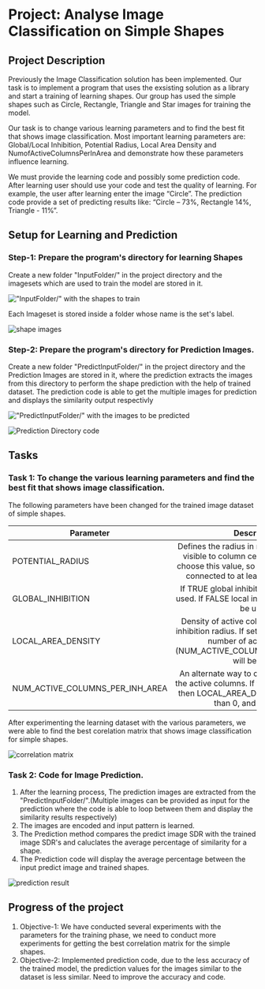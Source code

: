 # Project:	Analyse Image Classification on Simple Shapes

## Project Description
Previously the Image Classification solution has been implemented. Our task is to implement a program that uses the exsisting solution as a library and start a training of learning shapes. Our group has used the simple shapes such as Circle, Rectangle, Triangle and Star images for training the model.

Our task is to change various learning parameters and to find the best fit that shows image classification. Most important learning parameters are: Global/Local Inhibition, Potential Radius, Local Area Density and NumofActiveColumnsPerInArea and demonstrate how these parameters influence learning. 

We must provide the learning code and possibly some prediction code. After learning user should use your code and test the quality of learning. For example, the user after learning enter the image “Circle”. The prediction code provide a set of predicting results like: “Circle – 73%, Rectangle 14%, Triangle - 11%”.

 ## Setup for Learning and Prediction
 
 ### Step-1: Prepare the program's directory for learning Shapes
 
 Create a new folder "InputFolder/" in the project directory and the imagesets which are used to train the model are stored in it.
 
!["InputFolder/" with the shapes to train](https://user-images.githubusercontent.com/46021672/158034659-5e2c7221-f513-4c6d-b59b-5e78a8107aa6.png)

 Each Imageset is stored inside a folder whose name is the set's label.
 
![shape images](https://user-images.githubusercontent.com/46021672/158034776-5de660bd-5576-4f4f-a115-84ea57904453.png)

### Step-2: Prepare the program's directory for Prediction Images.
 
 Create a new folder "PredictInputFolder/" in the project directory and the Prediction Images are stored in it, where the prediction extracts the images from this directory to perform the shape prediction with the help of trained dataset. The prediction code is able to get the multiple images for prediction and displays the similarity output respectivly

 !["PredictInputFolder/" with the images to be predicted](https://user-images.githubusercontent.com/46021672/158034865-d6fe12bf-bf22-452a-8c91-d783d784660e.png)
 
 ![Prediction Directory code](https://user-images.githubusercontent.com/46021672/158034961-975f4150-229b-49a6-8103-afc2969638c9.png)

## Tasks

### Task 1: To change the various learning parameters and find the best fit that shows image classification. 

The following parameters have been changed for the trained image dataset of simple shapes. 

| Parameter       | Description         |
| ------------- |:-------------:|
| POTENTIAL_RADIUS      |Defines the radius in number of input cells visible to column cells. It is important to choose this value, so every input neuron is connected to at least a single column. |
| GLOBAL_INHIBITION      |If TRUE global inhibition algorithm will be used. If FALSE local inhibition algorithm will be used. |
| LOCAL_AREA_DENSITY      |Density of active columns inside of local inhibition radius. If set on value < 0, explicit number of active columns (NUM_ACTIVE_COLUMNS_PER_INH_AREA) will be used. |
| NUM_ACTIVE_COLUMNS_PER_INH_AREA     |An alternate way to control the density of the active columns. If this value is specified then LOCAL_AREA_DENSITY must be less than 0, and vice versa. |

After experimenting the learning dataset with the various parameters, we were able to find the best corelation matrix that shows image classification for simple shapes.

![correlation matrix](https://user-images.githubusercontent.com/46021672/158035925-f3685ac9-3e79-4602-88ed-7146ba192e5f.png)

### Task 2: Code for Image Prediction. 

1. After the learning process, The prediction images are extracted from the "PredictInputFolder/".(Multiple images can be provided as input for the prediction where the code is able to loop between them and display the similarity results respectively)
2. The images are encoded and input pattern is learned.
3. The Prediction method compares the predict image SDR with the trained image SDR's and caluclates the average percentage of similarity for a shape.
4. The Prediction code will display the average percentage between the input predict image and trained shapes.

![prediction result](https://user-images.githubusercontent.com/46021672/158036528-f72fdfc6-607c-4046-8397-2a29e971613d.png)

## Progress of the project

1. Objective-1: We have conducted several experiments with the parameters for the training phase, we need to conduct more experiments for getting the best correlation matrix for the simple shapes.
2. Objective-2: Implemented prediction code, due to the less accuracy of the trained model, the prediction values for the images similar to the dataset is less similar. Need to improve the accuracy and code.
